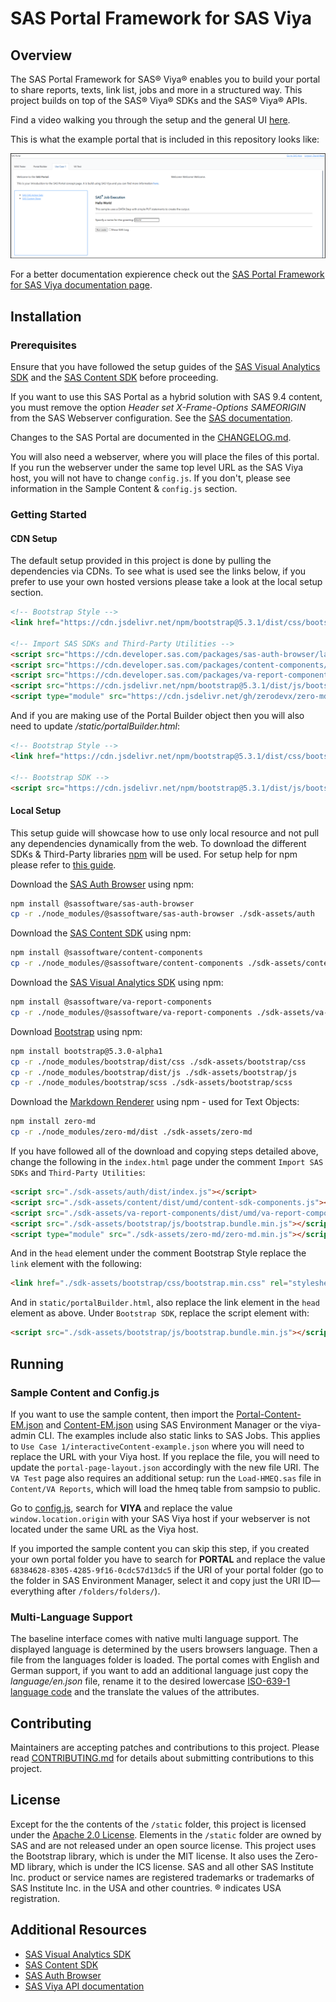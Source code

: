 # SAS Portal Framework for SAS Viya

## Overview
The SAS Portal Framework for SAS® Viya® enables you to build your portal to share reports, texts, link list, jobs and more in a structured way.
This project builds on top of the SAS® Viya® SDKs and the SAS® Viya® APIs.

Find a video walking you through the setup and the general UI [here](https://youtu.be/ZifDM_n20p0).

This is what the example portal that is included in this repository looks like:

![Example Portal](https://raw.githubusercontent.com/sassoftware/sas-portal-framework-for-sas-viya/refs/heads/main/img/example-portal.png)

For a better documentation expierence check out the [SAS Portal Framework for SAS Viya documentation page](https://sassoftware.github.io/sas-portal-framework-for-sas-viya/).

## Installation

### Prerequisites
Ensure that you have followed the setup guides of the [SAS Visual Analytics SDK](https://developer.sas.com/sdk/va/docs/guides/viya-setup/) and the [SAS Content SDK](https://developer.sas.com/sdk/content/docs/getting-started/#sas-viya-setup) before proceeding.

If you want to use this SAS Portal as a hybrid solution with SAS 9.4 content, you must remove the option _Header set X-Frame-Options SAMEORIGIN_ from the SAS Webserver configuration.
See the [SAS documentation](https://go.documentation.sas.com/doc/en/bicdc/9.4/vaicg/p1gi7u7b71vwbxn1rt9tu0h61f5t.htm).

Changes to the SAS Portal are documented in the [CHANGELOG.md](./CHANGELOG.md).

You will also need a webserver, where you will place the files of this portal. 
If you run the webserver under the same top level URL as the SAS Viya host, you will not have to change `config.js`.
If you don't, please see information in the Sample Content & `config.js` section.

### Getting Started

#### CDN Setup
The default setup provided in this project is done by pulling the dependencies via CDNs. 
To see what is used see the links below, if you prefer to use your own hosted versions please take a look at the local setup section.

```html
<!-- Bootstrap Style -->
<link href="https://cdn.jsdelivr.net/npm/bootstrap@5.3.1/dist/css/bootstrap.min.css" rel="stylesheet" integrity="sha384-4bw+/aepP/YC94hEpVNVgiZdgIC5+VKNBQNGCHeKRQN+PtmoHDEXuppvnDJzQIu9" crossorigin="anonymous">

<!-- Import SAS SDKs and Third-Party Utilities -->
<script src="https://cdn.developer.sas.com/packages/sas-auth-browser/latest/dist/index.min.js"></script>
<script src="https://cdn.developer.sas.com/packages/content-components/latest/dist/umd/content-sdk-components.js"></script>
<script src="https://cdn.developer.sas.com/packages/va-report-components/latest/dist/umd/va-report-components.js"></script>
<script src="https://cdn.jsdelivr.net/npm/bootstrap@5.3.1/dist/js/bootstrap.bundle.min.js" integrity="sha384-HwwvtgBNo3bZJJLYd8oVXjrBZt8cqVSpeBNS5n7C8IVInixGAoxmnlMuBnhbgrkm" crossorigin="anonymous"></script>
<script type="module" src="https://cdn.jsdelivr.net/gh/zerodevx/zero-md@2/dist/zero-md.min.js"></script>
```

And if you are making use of the Portal Builder object then you will also need to update */static/portalBuilder.html*:

```html
<!-- Bootstrap Style -->
<link href="https://cdn.jsdelivr.net/npm/bootstrap@5.3.1/dist/css/bootstrap.min.css" rel="stylesheet" integrity="sha384-4bw+/aepP/YC94hEpVNVgiZdgIC5+VKNBQNGCHeKRQN+PtmoHDEXuppvnDJzQIu9" crossorigin="anonymous">

<!-- Bootstrap SDK -->
<script src="https://cdn.jsdelivr.net/npm/bootstrap@5.3.1/dist/js/bootstrap.bundle.min.js" integrity="sha384-HwwvtgBNo3bZJJLYd8oVXjrBZt8cqVSpeBNS5n7C8IVInixGAoxmnlMuBnhbgrkm" crossorigin="anonymous"></script>
```

#### Local Setup
This setup guide will showcase how to use only local resource and not pull any dependencies dynamically from the web. 
To download the different SDKs & Third-Party libraries [npm](https://www.npmjs.com/) will be used.
For setup help for npm please refer to [this guide](https://docs.npmjs.com/downloading-and-installing-node-js-and-npm).

Download the [SAS Auth Browser](https://github.com/sassoftware/sas-viya-sdk-js/tree/main/sdk/sas-auth-browser) using npm:

```bash
npm install @sassoftware/sas-auth-browser
cp -r ./node_modules/@sassoftware/sas-auth-browser ./sdk-assets/auth
```

Download the [SAS Content SDK](https://github.com/sassoftware/sas-viya-sdk-js/tree/main/sdk/content-components) using npm:

```bash
npm install @sassoftware/content-components
cp -r ./node_modules/@sassoftware/content-components ./sdk-assets/content
```

Download the [SAS Visual Analytics SDK](https://github.com/sassoftware/sas-viya-sdk-js/tree/main/sdk/va-report-components) using npm:

```bash
npm install @sassoftware/va-report-components
cp -r ./node_modules/@sassoftware/va-report-components ./sdk-assets/va-report-components
```

Download [Bootstrap](https://getbootstrap.com/docs/5.3/getting-started/download/) using npm:

```bash
npm install bootstrap@5.3.0-alpha1
cp -r ./node_modules/bootstrap/dist/css ./sdk-assets/bootstrap/css
cp -r ./node_modules/bootstrap/dist/js ./sdk-assets/bootstrap/js
cp -r ./node_modules/bootstrap/scss ./sdk-assets/bootstrap/scss
```

Download the [Markdown Renderer](https://github.com/zerodevx/zero-md) using npm - used for Text Objects:

```bash
npm install zero-md
cp -r ./node_modules/zero-md/dist ./sdk-assets/zero-md
```

If you have followed all of the download and copying steps detailed above, change the following in the `index.html` page under the comment `Import SAS SDKs` and `Third-Party Utilities`:

```html
<script src="./sdk-assets/auth/dist/index.js"></script>
<script src="./sdk-assets/content/dist/umd/content-sdk-components.js"></script>
<script src="./sdk-assets/va-report-components/dist/umd/va-report-components.js"></script>
<script src="./sdk-assets/bootstrap/js/bootstrap.bundle.min.js"></script>
<script type="module" src="./sdk-assets/zero-md/zero-md.min.js"></script>
```

And in the `head` element under the comment Bootstrap Style replace the `link` element with the following:

```html
<link href="./sdk-assets/bootstrap/css/bootstrap.min.css" rel="stylesheet">
```

And in `static/portalBuilder.html`, also replace the link element in the `head` element as above. 
Under `Bootstrap SDK`, replace the script element with:

```html
<script src="./sdk-assets/bootstrap/js/bootstrap.bundle.min.js"></script>
```

## Running

### Sample Content and Config.js
If you want to use the sample content, then import the [Portal-Content-EM.json](./Portal-Content-EM.json) and [Content-EM.json](./Content-EM.json) using SAS Environment Manager or the viya-admin CLI. 
The examples include also static links to SAS Jobs.
This applies to `Use Case 1/interactiveContent-example.json` where you will need to replace the URL with your Viya host.
If you replace the file, you will need to update the `portal-page-layout.json` accordingly with the new file URI.
The `VA Test` page also requires an additional setup: run the `Load-HMEQ.sas` file in `Content/VA Reports`, which will load the hmeq table from sampsio to public.

Go to [config.js](./config.js), search for **VIYA** and replace the value `window.location.origin` with your SAS Viya host if your webserver is not located under the same URL as the Viya host.

If you imported the sample content you can skip this step, if you created your own portal folder you have to search for **PORTAL** and replace the value `68384628-8305-4285-9f16-0cdc57d13dc5` if the URI of your portal folder (go to the folder in SAS Environment Manager, select it and copy just the URI ID— everything after `/folders/folders/`).

### Multi-Language Support

The baseline interface comes with native multi language support. 
The displayed language is determined by the users browsers language. 
Then a file from the languages folder is loaded. The portal comes with English and German support, if you want to add an additional language just copy the _language/en.json_ file, rename it to the desired lowercase [ISO-639-1 language code](https://en.wikipedia.org/wiki/ISO_639-1) and the translate the values of the attributes.

## Contributing
Maintainers are accepting patches and contributions to this project.
Please read [CONTRIBUTING.md](CONTRIBUTING.md) for details about submitting contributions to this project.

## License
Except for the the contents of the `/static` folder, this project is licensed under the [Apache 2.0 License](LICENSE).
Elements in the `/static` folder are owned by SAS and are not released under an open source license.
This project uses the Bootstrap library, which is under the MIT license. It also uses the Zero-MD library, which is under the ICS license.
SAS and all other SAS Institute Inc. product or service names are registered trademarks or trademarks of SAS Institute Inc. in the USA and other countries. 
® indicates USA registration.

## Additional Resources

* [SAS Visual Analytics SDK](https://developer.sas.com/sdk/va/docs/guides/viya-setup/)
* [SAS Content SDK](https://developer.sas.com/sdk/content/docs/getting-started/#sas-viya-setup)
* [SAS Auth Browser](https://github.com/sassoftware/sas-viya-sdk-js/tree/main/sdk/sas-auth-browser)
* [SAS Viya API documentation](https://developer.sas.com/rest-apis)

